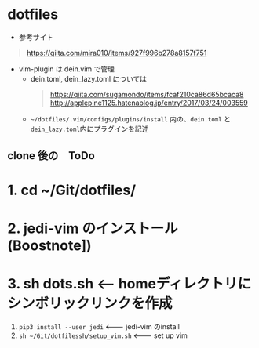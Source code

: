 # dotfiles

- 参考サイト
> https://qiita.com/mira010/items/927f996b278a8157f751

- vim-plugin は dein.vim で管理
  - dein.toml, dein_lazy.toml については
    > https://qiita.com/sugamondo/items/fcaf210ca86d65bcaca8
    > http://applepine1125.hatenablog.jp/entry/2017/03/24/003559
  - `~/dotfiles/.vim/configs/plugins/install` 内の、`dein.toml` と `dein_lazy.toml`内にプラグインを記述

## clone 後の　ToDo
# 1. cd ~/Git/dotfiles/
# 2. jedi-vim のインストール (Boostnote])
# 3. sh dots.sh   <-- homeディレクトリにシンボリックリンクを作成

1. `pip3 install --user jedi`  <--- jedi-vim のinstall
2. `sh ~/Git/dotfilessh/setup_vim.sh`  <--- set up vim


